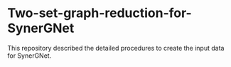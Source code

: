 # Two-set-graph-reduction-for-SynerGNet
This repository described the detailed procedures to create the input data for SynerGNet.
